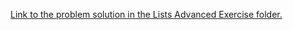 [Link to the problem solution in the Lists Advanced Exercise folder.](https://github.com/tankishev/Python/blob/main/Fundamentals/Exercises/Lists_Advanced_Exercise/9_moving_target.py)